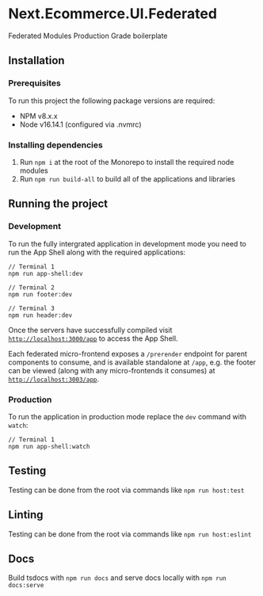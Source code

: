 # Next.Ecommerce.UI.Federated

Federated Modules Production Grade boilerplate

## Installation

### Prerequisites

To run this project the following package versions are required:

- NPM v8.x.x
- Node v16.14.1 (configured via .nvmrc)

### Installing dependencies

1. Run `npm i` at the root of the Monorepo to install the required node modules
2. Run `npm run build-all` to build all of the applications and libraries

## Running the project

### Development

To run the fully intergrated application in development mode you need to run the App Shell along with the required
applications:

```
// Terminal 1
npm run app-shell:dev

// Terminal 2
npm run footer:dev

// Terminal 3
npm run header:dev
```

Once the servers have successfully compiled visit [`http://localhost:3000/app`](http://localhost:3000/app) to access the
App Shell.

Each federated micro-frontend exposes a `/prerender` endpoint for parent components to consume, and is available
standalone at `/app`, e.g. the footer can be viewed (along with any micro-frontends it consumes) at
[`http://localhost:3003/app`](http://localhost:3003/app).

### Production

To run the application in production mode replace the `dev` command with `watch`:

```
// Terminal 1
npm run app-shell:watch
```

## Testing

Testing can be done from the root via commands like `npm run host:test`

## Linting

Testing can be done from the root via commands like `npm run host:eslint`

## Docs

Build tsdocs with `npm run docs` and serve docs locally with `npm run docs:serve`
